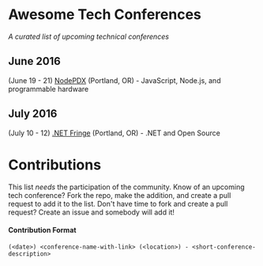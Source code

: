# Awesome Tech Conferences

*A curated list of upcoming technical conferences*

## June 2016

(June 19 - 21) [NodePDX](http://nodepdx.org/) (Portland, OR) - JavaScript, Node.js, and programmable hardware

## July 2016

(July 10 - 12) [.NET Fringe](http://dotnetfringe.org/) (Portland, OR) - .NET and Open Source 

# Contributions

This list *needs* the participation of the community.  Know of an upcoming tech conference?  Fork the repo, make the addition, and create a pull request to add it to the list.  Don't have time to fork and create a pull request?  Create an issue and somebody will add it!

#### Contribution Format

`(<date>) <conference-name-with-link> (<location>) - <short-conference-description>`